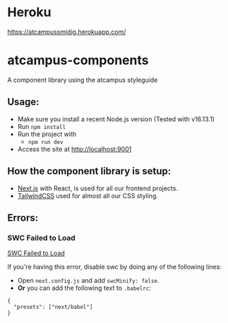 # Heroku
https://atcampussmidig.herokuapp.com/

# atcampus-components
A component library using the atcampus styleguide

## Usage:
* Make sure you install a recent Node.js version (Tested with v16.13.1)
* Run `npm install`
* Run the project with 
  * `npm run dev`
* Access the site at [http://localhost:9001](http://localhost:9001)

## How the component library is setup:

* [Next.js](https://nextjs.org) with React, is used for all our frontend projects.
* [TailwindCSS](https://tailwindcss.com) used for almost all our CSS styling.


## Errors:

### SWC Failed to Load
[SWC Failed to Load](https://nextjs.org/docs/messages/failed-loading-swc)

If you're having this error, disable swc by doing any of the following lines:
* Open `next.config.js` and add `swcMinify: false`.
* **Or** you can add the following text to `.babelrc`: 
```
{
  "presets": ["next/babel"]
}
```
